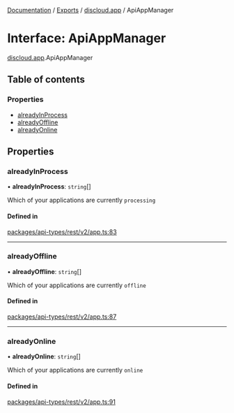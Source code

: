 [Documentation](../README.md) / [Exports](../modules.md) / [discloud.app](../modules/discloud_app.md) / ApiAppManager

# Interface: ApiAppManager

[discloud.app](../modules/discloud_app.md).ApiAppManager

## Table of contents

### Properties

- [alreadyInProcess](discloud_app.ApiAppManager.md#alreadyinprocess)
- [alreadyOffline](discloud_app.ApiAppManager.md#alreadyoffline)
- [alreadyOnline](discloud_app.ApiAppManager.md#alreadyonline)

## Properties

### alreadyInProcess

• **alreadyInProcess**: `string`[]

Which of your applications are currently `processing`

#### Defined in

[packages/api-types/rest/v2/app.ts:83](https://github.com/discloud/discloud.app/blob/bf097cb/packages/api-types/rest/v2/app.ts#L83)

___

### alreadyOffline

• **alreadyOffline**: `string`[]

Which of your applications are currently `offline`

#### Defined in

[packages/api-types/rest/v2/app.ts:87](https://github.com/discloud/discloud.app/blob/bf097cb/packages/api-types/rest/v2/app.ts#L87)

___

### alreadyOnline

• **alreadyOnline**: `string`[]

Which of your applications are currently `online`

#### Defined in

[packages/api-types/rest/v2/app.ts:91](https://github.com/discloud/discloud.app/blob/bf097cb/packages/api-types/rest/v2/app.ts#L91)
